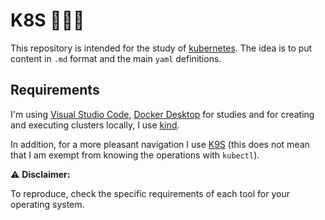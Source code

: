 # K8S 👨🏻‍💻

This repository is intended for the study of [kubernetes](https://kubernetes.io/). The idea is to put content in `.md` format and the main `yaml` definitions.

## Requirements

I'm using [Visual Studio Code](https://code.visualstudio.com/), [Docker Desktop](https://www.docker.com/products/docker-desktop) for studies and for creating and executing clusters locally, I use [kind](https://kind.sigs.k8s.io/).

In addition, for a more pleasant navigation I use [K9S](https://k9scli.io/) (this does not mean that I am exempt from knowing the operations with `kubectl`).

⚠️ **Disclaimer:**

To reproduce, check the specific requirements of each tool for your operating system.
